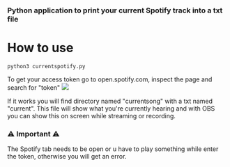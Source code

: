 ### Python application to print your current Spotify track into a txt file

# How to use
`python3 currentspotify.py`

To get your access token go to open.spotify.com, inspect the page and search for "token"
<img src=https://i.imgur.com/jix0aRC.png>

If it works you will find directory named "currentsong" with a txt named "current".
This file will show what you're currently hearing and with OBS you can show this on screen while streaming or recording.

### :warning: Important :warning:
The Spotify tab needs to be open or u have to play something while enter the token, otherwise you will get an error.
